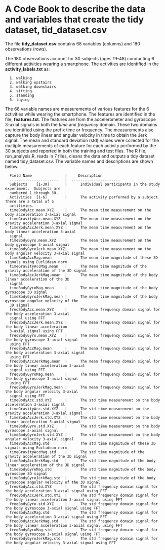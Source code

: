 # A Code Book to describe the data and variables that create the tidy dataset, tid_dataset.csv

The file **tidy_dataset.csv** contains 68 variables (columns) and 180 observations (rows).

The 180 observations account for 30 subjects (ages 19-48) conducting 6 different activities wearing a smartphone. The activities are identified in the **activity_labels.txt** as:

      1. walking
      2. walking upstairs
      3. walking downstairs
      4. sitting
      5. standing
      6. laying
      
The 68 variable names are measurements of various features for the 6 activities while wearing the smartphone. The features are identified in the file, **features.txt**.  The features are from the accelerometer and gyroscope 3-axial signals in both the *time* and *frequency* domain. These two domains are identified using the prefix time or frequency. The measurements also capture the body linear and angular velocity in time to obtain the Jerk signal.  The mean and standard deviation (std) values were collected for the multiple measurements of each feature for each activity performed by the 30 subjects and reported in both the training and test files.  The R file, run_analysis.R, reads in 7 files, cleans the data and outputs a tidy dataset named tidy_dataset.csv.  The variable names and descriptions are shown below.

      Field Name               |     Description
      ----------------------   |  ----------------------
      Subjects    [1-30]       |      Individual participants in the study experiment.  Subjects are 
      numbered 1 through 30.
      Activities  [1-6]        |      The activity performed by a subject.  There are a total of 6 
      actitivies.
      timeBodyAcc.mean.XYZ     |      The mean time measurement on the body acceleration 3-axial signal 
      timeGravityAcc.mean.XYZ  |      The mean time measurement on the gravity acceleration 3-axial signal
      timeBodyAccJerk.mean.XYZ |      The mean time measurement on the body linear acceleration 3-axial 
      signal
      timeBodyGyro.mean.XYZ    |      The mean time measurement on the body gyroscope 3-axial signal
      timeBodyGyroJerk.mean.XYZ|      The mean time measurement on the body angular velocity 3-axial signal
      timeBodyAccMag.mean      |      The mean time magnitude of these 3D signals using Euclidean norm 
      timeGravityAccMag.mean   |      The mean time magnitude of the gravity acceleration of the 3D signal
      timeBodyAccJerkMag.mean  |      The mean time magnitude of the body linear acceleration of the 3D 
      signal      
      timeBodyGyroMag.mean     |      The mean time magnitude of the body gyroscope 3D signal      
      timeBodyGyroJerkMag.mean |      The mean time magnitude of the body gyroscope angular velocity of the
      3D signal      
      freqBodyAcc.mean.XYZ     |      The mean frequency domain signal for the body acceleration 3-axial 
      signal using FFT
      freqBodyAccJerk.mean.XYZ |      The mean frequency domain signal for the body linear acceleration 
      3-axial signal using FFT
      freqBodyGyro.mean.XYZ    |      The mean frequency domain signal for the body gyroscope 3-axial signal 
      using FFT
      freqBodyAccMag.mean      |      The mean frequency domain signal for the body acceleration 3-axial signal 
      using FFT
      freqBodyAccJerkMag.mean  |      The mean frequency domain signal for the body linear acceleration 3-axial 
      signal using FFT
      freqBodyGyroMag.mean     |      The mean frequency domain signal for the body gyroscope 3-axial signal 
      using FFT
      freqBodyGyroJerkMag.mean |      The mean frequency domain signal for the body angular velocity 3-axial 
      signal using FFT
      timeBodyAcc.std.XYZ      |      The std time measurement on the body acceleration 3-axial signal 
      timeGravityAcc.std.XYZ   |      The std time measurement on the gravity acceleration 3-axial signal
      timeBodyAccJerk.std.XYZ  |      The std time measurement on the body linear acceleration 3-axial signal
      timeBodyGyro.std.XYZ     |      The std time measurement on the body gyroscope 3-axial signal
      timeBodyGyroJerk.std.XYZ |      The std time measurement on the body angular velocity 3-axial signal
      timeBodyAccMag.std       |      The std time magnitude of these 3D signals using Euclidean norm 
      timeGravityAccMag.std    |      The std time magnitude of the gravity acceleration of the 3D signal
      timeBodyAccJerkMag.std   |      The std time magnitude of the body linear acceleration of the 3D signal      
      timeBodyGyroMag.std      |      The std time magnitude of the body gyroscope 3D signal      
      timeBodyGyroJerkMag.std  |      The std time magnitude of the body gyroscope angular velocity of the 3D signal      
      freqBodyAcc.std.XYZ      |      The std frequency domain signal for the body acceleration 3-axial signal using FFT
      freqBodyAccJerk.std.XYZ  |      The std frequency domain signal for the body linear acceleration 3-axial signal using FFT
      freqBodyGyro.std.XYZ     |      The std frequency domain signal for the body gyroscope 3-axial signal using FFT
      freqBodyAccMag.std       |      The std frequency domain signal for the body acceleration 3-axial signal using FFT
      freqBodyAccJerkMag.std   |      The std frequency domain signal for the body linear acceleration 3-axial signal using FFT
      freqBodyGyroMag.std      |      The std frequency domain signal for the body gyroscope 3-axial signal using FFT
      freqBodyGyroJerkMag.std  |      The std frequency domain signal for the body angular velocity 3-axial signal using FFT
      
   
      
      
      
      
      
      